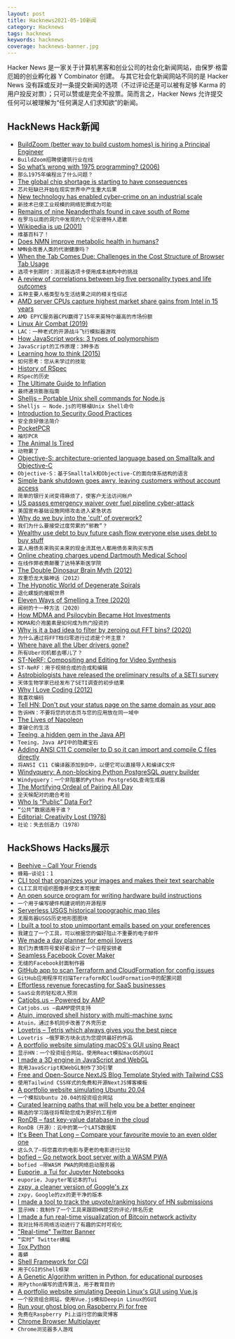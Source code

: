 ```yaml
---
layout: post
title: Hacknews2021-05-10新闻
category: Hacknews
tags: hacknews
keywords: hacknews
coverage: hacknews-banner.jpg
---
```


Hacker News 是一家关于计算机黑客和创业公司的社会化新闻网站，由保罗·格雷厄姆的创业孵化器 Y Combinator 创建。
与其它社会化新闻网站不同的是 Hacker News 没有踩或反对一条提交新闻的选项（不过评论还是可以被有足够 Karma 的用户投反对票）；只可以赞或是完全不投票。简而言之，Hacker News 允许提交任何可以被理解为“任何满足人们求知欲”的新闻。

## HackNews Hack新闻


- [BuildZoom (better way to build custom homes) is hiring a Principal Engineer](https://jobs.lever.co/buildzoom)
- `BuildZoom招聘使建筑行业在线`
- [So what’s wrong with 1975 programming? (2006)](http://varnish-cache.org/docs/trunk/phk/notes.html#so-what-s-wrong-with-1975-programming)
- `那么1975年编程出了什么问题？`
- [The global chip shortage is starting to have consequences](https://www.cnbc.com/2021/05/07/chip-shortage-is-starting-to-have-major-real-world-consequences.html)
- `芯片短缺已开始在现实世界中产生重大后果`
- [New technology has enabled cyber-crime on an industrial scale](https://www.economist.com/international/2021/05/06/new-technology-has-enabled-cyber-crime-on-an-industrial-scale)
- `新技术已使工业规模的网络犯罪成为可能`
- [Remains of nine Neanderthals found in cave south of Rome](https://www.theguardian.com/science/2021/may/08/remains-of-nine-neanderthals-found-in-cave-south-of-rome)
- `在罗马以南的洞穴中发现的九个尼安德特人遗骸`
- [Wikipedia is up (2001)](https://web.archive.org/web/20010506042824/www.nupedia.com/pipermail/nupedia-l/2001-January/000684.html)
- `维基百科了！`
- [Does NMN improve metabolic health in humans?](https://peterattiamd.com/does-nmn-improve-metabolic-health-in-humans/)
- `NMN会改善人类的代谢健康吗？`
- [When the Tab Comes Due: Challenges in the Cost Structure of Browser Tab Usage](https://joe.cat/CHI-browser-tabs/)
- `选项卡到期时：浏览器选项卡使用成本结构中的挑战`
- [A review of correlations between big five personality types and life outcomes](https://dynomight.net/better-personalities/)
- `五种主要人格类型与生活结果之间的相关性综述`
- [AMD server CPUs capture highest market share gains from Intel in 15 years](https://hothardware.com/news/amd-epyc-server-cpu-gains-highest-share-intel-15-years)
- `AMD EPYC服务器CPU赢得了15年来英特尔最高的市场份额`
- [Linux Air Combat (2019)](https://askmisterwizard.com/2019/LinuxAirCombat/IntroducingLinuxAirCombat.htm)
- `LAC：一种老式的开源战斗飞行模拟器游戏`
- [How JavaScript works: 3 types of polymorphism](https://blog.sessionstack.com/how-javascript-works-3-types-of-polymorphism-f10ff4992be1?source=collection_category---4------0-----------------------)
- `JavaScript的工作原理：3种多态`
- [Learning how to think (2015)](https://fs.blog/2015/08/how-to-think/)
- `如何思考：您从未学过的技能`
- [History of RSpec](https://www.stevenrbaker.com/tech/history-of-rspec.html)
- `RSpec的历史`
- [The Ultimate Guide to Inflation](https://www.lynalden.com/inflation/)
- `最终通货膨胀指南`
- [Shelljs – Portable Unix shell commands for Node.js](https://github.com/shelljs/shelljs)
- `Shelljs – Node.js的可移植Unix Shell命令`
- [Introduction to Security Good Practices](https://dataswamp.org/~solene/2021-05-09-introduction-to-security.html)
- `安全良好做法简介`
- [PocketPCR](https://gaudi.ch/PocketPCR/)
- `袖珍PCR`
- [The Animal Is Tired](http://www.robinhobb.com/blog/posts/38429)
- `动物累了`
- [Objective-S: architecture-oriented language based on Smalltalk and Objective-C](http://objective.st/)
- `Objective-S：基于Smalltalk和Objective-C的面向体系结构的语言`
- [Simple bank shutdown goes awry, leaving customers without account access](https://www.theverge.com/2021/5/9/22427811/simple-bbva-transition-errors-bank-shutdown)
- `简单的银行关闭变得麻烦了，使客户无法访问帐户`
- [US passes emergency waiver over fuel pipeline cyber-attack](https://www.bbc.com/news/business-57050690)
- `美国宣布基础设施网络攻击进入紧急状态`
- [Why do we buy into the 'cult' of overwork?](https://www.bbc.com/worklife/article/20210507-why-we-glorify-the-cult-of-burnout-and-overwork)
- `我们为什么要接受过度劳累的“邪教”？`
- [Wealthy use debt to buy future cash flow everyone else uses debt to buy stuff](https://themdpreneur.com/purchase-future-cash-stop-buying-more-stuff/)
- `富人用债务来购买未来的现金流其他人都用债务来购买东西`
- [Online cheating charges upend Dartmouth Medical School](https://www.nytimes.com/2021/05/09/technology/dartmouth-geisel-medical-cheating.html)
- `在线作弊收费颠覆了达特茅斯医学院`
- [The Double Dinosaur Brain Myth (2012)](https://www.smithsonianmag.com/science-nature/the-double-dinosaur-brain-myth-12155823/)
- `双重恐龙大脑神话（2012）`
- [The Hypnotic World of Degenerate Spirals](https://www.dogatekin.com/blog/hypnotic-degenerate-spirals/)
- `退化螺旋的催眠世界`
- [Eleven Ways of Smelling a Tree (2020)](https://emergencemagazine.org/essay/eleven-ways/)
- `闻树的十一种方法（2020）`
- [How MDMA and Psilocybin Became Hot Investments](https://www.nytimes.com/2021/05/09/health/psychedelics-mdma-psilocybin-molly-mental-health.html)
- `MDMA和介孢菌素是如何成为热门投资的`
- [Why is it a bad idea to filter by zeroing out FFT bins? (2020)](https://dsp.stackexchange.com/questions/6220/why-is-it-a-bad-idea-to-filter-by-zeroing-out-fft-bins/)
- `为什么通过将FFT档归零进行过滤是个坏主意？ `
- [Where have all the Uber drivers gone?](https://www.washingtonpost.com/technology/2021/05/07/uber-lyft-drivers/)
- `所有Uber司机都去哪儿了？`
- [ST-NeRF: Compositing and Editing for Video Synthesis](https://www.unite.ai/st-nerf-compositing-and-editing-for-video-synthesis/)
- `ST-NeRF：用于视频合成的合成和编辑`
- [Astrobiologists have released the preliminary results of a SETI survey](https://gizmodo.com/60-million-stars-and-not-one-alien-detected-1846813945)
- `天体生物学家已经发布了SETI调查的初步结果`
- [Why I Love Coding (2012)](https://henrikwarne.com/2012/06/02/why-i-love-coding/)
- `我喜欢编码`
- [Tell HN: Don't put your status page on the same domain as your app](item?id=27102020)
- `告诉HN：不要将您的状态页与您的应用放在同一域中`
- [The Lives of Napoleon](https://www.historytoday.com/archive/review/lives-napoleon)
- `拿破仑的生活`
- [Teeing, a hidden gem in the Java API](https://blog.frankel.ch/teeing-java-api/)
- `Teeing，Java API中的隐藏宝石`
- [Adding ANSI C11 C compiler to D so it can import and compile C files directly](https://github.com/dlang/dmd/pull/12507)
- `将ANSI C11 C编译器添加到D中，以便它可以直接导入和编译C文件`
- [Windyquery: A non-blocking Python PostgreSQL query builder](https://pypi.org/project/windyquery/)
- `Windyquery：一个非阻塞的Python PostgreSQL查询生成器`
- [The Mortifying Ordeal of Pairing All Day](https://www.simplermachines.com/the-mortifying-ordeal-of-pairing-all-day/)
- `全天候配对的磨合考验`
- [Who Is “Public” Data For?](https://lithub.com/who-is-public-data-really-for/)
- `“公共”数据适用于谁？`
- [Editorial: Creativity Lost (1978)](https://aapt.scitation.org/doi/10.1119/1.4755847)
- `社论：失去创造力（1978）`


## HackShows Hacks展示

- [ Beehive – Call Your Friends](https://www.askbeehive.com/)
- `蜂箱–谈论1：1`
- [ CLI tool that organizes your images and makes their text searchable](https://www.npmjs.com/package/cluttr)
- `CLI工具可组织图像并使文本可搜索`
- [ An open source program for writing hardware build instructions](https://gitbuilding.io/)
- `一个用于编写硬件构建说明的开源程序`
- [ Serverless USGS historical topographic map tiles](https://kylebarron.dev/usgs-topo-mosaic)
- `无服务器USGS历史地形图图块`
- [ I built a tool to stop unimportant emails based on your preferences](https://www.inmoat.com/)
- `我建立了一个工具，可以根据您的偏好阻止不重要的电子邮件`
- [ We made a day planner for emoji lovers](https://apps.apple.com/in/app/notmoji/id1557831831)
- `我们为表情符号爱好者设计了一个日程安排者`
- [ Seamless Facebook Cover Maker](https://quotescover.com/tools/facebook-cover-photo-maker)
- `无缝的Facebook封面制作器`
- [ GitHub app to scan Terraform and CloudFormation for config issues](https://github.com/apps/iacbot)
- `GitHub应用程序可扫描Terraform和CloudFormation中的配置问题`
- [ Effortless revenue forecasting for SaaS businesses](https://saascast.io)
- `SaaS业务的轻松收入预测`
- [ Catjobs.us – Powered by AMP](https://catjobs.us/)
- `Catjobs.us –由AMP提供支持`
- [ Atuin, improved shell history with multi-machine sync](https://github.com/ellie/atuin)
- `Atuin，通过多机同步改善了外壳历史`
- [ Lovetris – Tetris which always gives you the best piece](https://unrealwill.github.io/lovetris/)
- `Lovetris –俄罗斯方块永远为您提供最好的作品`
- [ A portfolio website simulating macOS's GUI using React](https://portfolio.zxh.io)
- `显示HN：一个投资组合网站，使用React模拟macOS的GUI`
- [ I made a 3D engine in JavaScript and WebGL](https://github.com/victorqribeiro/3Dengine)
- `我用JavaScript和WebGL制作了3D引擎`
- [ Free and Open-Source NextJS Blog Template Styled with Tailwind CSS](https://github.com/ixartz/Next-js-Blog-Boilerplate)
- `使用Tailwind CSS样式的免费和开源NextJS博客模板`
- [ A portfolio website simulating Ubuntu 20.04](https://vivek9patel.github.io/)
- `一个模拟Ubuntu 20.04的投资组合网站`
- [ Curated learning paths that will help you be a better engineer](http://tiny.school/)
- `精选的学习路径将帮助您成为更好的工程师`
- [ RonDB – fast key-value database in the cloud](https://www.rondb.com/)
- `RonDB（开源）：云中的第一个LATS数据库`
- [ It's Been That Long – Compare your favourite movie to an even older one](https://itsbeenthatlong.jonabrams.com/)
- `这么久了–将您喜欢的电影与更老的电影进行比较`
- [ bofied – Go network boot server with a WASM PWA](https://github.com/pojntfx/bofied)
- `bofied –带WASM PWA的网络启动服务器`
- [ Euporie, a Tui for Jupyter Notebooks](https://github.com/joouha/euporie)
- `euporie，Jupyter笔记本的Tui`
- [ zxpy, a cleaner version of Google's zx](https://github.com/tusharsadhwani/zxpy)
- `zxpy，Google的zx的更干净的版本`
- [ I made a tool to track the upvote/ranking history of HN submissions](https://upvotetracker.com/)
- `显示HN：我制作了一个工具来跟踪HN提交的评论/排名历史`
- [ I made a fun real-time visualization of Bitcoin network activity](https://bits.monospace.live)
- `我对比特币网络活动进行了有趣的实时可视化`
- [ "Real-time" Twitter Banner](https://github.com/trungdq88/real-time-twitter-banner)
- `“实时” Twitter横幅`
- [ Tox Python](https://tox.readthedocs.io/en/latest/)
- `毒蟒`
- [ Shell Framework for CGI](https://git.sr.ht/~shakna/shwe)
- `用于CGI的Shell框架`
- [ A Genetic Algorithm written in Python, for educational purposes](https://github.com/DomenicoDeFelice/genetic-algorithm-in-python)
- `用Python编写的遗传算法，用于教育目的`
- [ A portfolio website simulating Deepin Linux's GUI using Vue.js](https://goodmanwen.github.io)
- `一个投资组合网站，使用Vue.js模拟Deepin Linux的GUI`
- [ Run your ghost blog on Raspberry Pi for free](https://viggy28.dev/article/setting-up-ghost-in-raspberry-pi-for-free/)
- `免费在Raspberry Pi上运行您的幽灵博客`
- [ Chrome Browser Multiplayer](https://comebrowsewithme.com/?2)
- `Chrome浏览器多人游戏`

